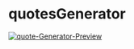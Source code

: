 # quotesGenerator

<a href="https://ibb.co/YPMqn5R"><img src="https://i.ibb.co/34qL6xr/quote-Generator-Preview.png" alt="quote-Generator-Preview" border="0"></a>
